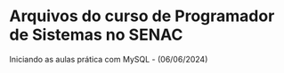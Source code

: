 # Arquivos do curso de Programador de Sistemas no SENAC

Iniciando as aulas prática com MySQL - (06/06/2024)